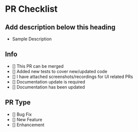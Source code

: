 # PR Checklist

## Add description below this heading

- Sample Description

## Info

- [] This PR can be merged
- [] Added new tests to cover new/updated code
- [] I have attached screenshots/recordings for UI related PRs
- [] Documentation update is required
- [] Documentation has been updated

## PR Type

- [] Bug Fix
- [] New Feature
- [] Enhancement